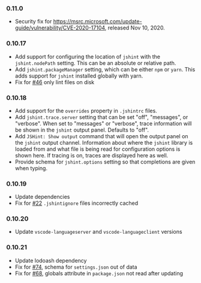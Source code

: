 ### 0.11.0

-   Security fix for
    https://msrc.microsoft.com/update-guide/vulnerability/CVE-2020-17104,
    released Nov 10, 2020.

### 0.10.17

-   Add support for configuring the location of `jshint` with the
    `jshint.nodePath` setting. This can be an absolute or relative path.
-   Add `jshint.packageManager` setting, which can be either `npm` or `yarn`.
    This adds support for `jshint` installed globally with yarn.
-   Fix for [#46](https://github.com/Microsoft/vscode-jshint/issues/46) only
    lint files on disk

### 0.10.18

-   Add support for the `overrides` property in `.jshintrc` files.
-   Add `jshint.trace.server` setting that can be set "off", "messages", or
    "verbose". When set to "messages" or "verbose", trace information will be
    shown in the `jshint` output panel. Defaults to "off".
-   Add `JSHint: Show output` command that will open the output panel on the
    `jshint` output channel. Information about where the `jshint` library is
    loaded from and what file is being read for configuration options is shown
    here. If tracing is on, traces are displayed here as well.
-   Provide schema for `jshint.options` setting so that completions are given
    when typing.

### 0.10.19

-   Update dependencies
-   Fix for [#22](https://github.com/Microsoft/vscode-jshint/issues/22)
    `.jshintignore` files incorrectly cached

### 0.10.20

-   Update `vscode-languageserver` and `vscode-languageclient` versions

### 0.10.21

-   Update lodoash dependency
-   Fix for [#74](https://github.com/Microsoft/vscode-jshint/issues/74), schema
    for `settings.json` out of data
-   Fix for [#68](https://github.com/Microsoft/vscode-jshint/issues/68), globals
    attribute in `package.json` not read after updating
